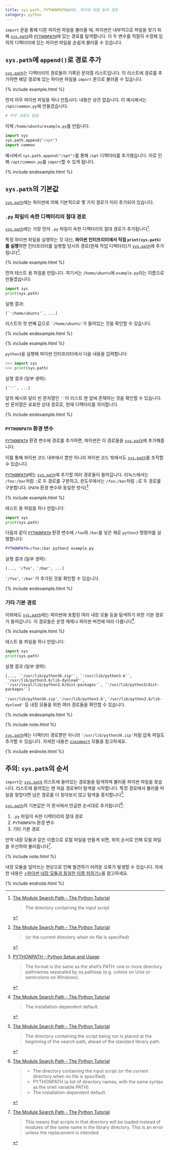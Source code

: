 ```yaml
---
title: sys.path, PYTHONPATH&#58; 파이썬 파일 탐색 경로
category: python
---
```


`import` 문을 통해 다른 파이썬 파일을 불러올 때, 파이썬은 내부적으로 파일을 찾기 위해 [`sys.path`]와 [`PYTHONPATH`]에 있는 경로를 탐색합니다. 이 두 변수를 적절히 수정해 임의의 디렉터리에 있는 파이썬 파일을 손쉽게 불러올 수 있습니다.

[`sys.path`]: https://docs.python.org/3/library/sys.html#sys.path

[`PYTHONPATH`]: https://docs.python.org/3/using/cmdline.html#envvar-PYTHONPATH

## `sys.path`에 `append()`로 경로 추가

[`sys.path`]는 디렉터리의 경로들이 기록된 문자열 리스트입니다. 이 리스트에 경로를 추가하면 해당 경로에 있는 파이썬 파일을 `import` 문으로 불러올 수 있습니다.

{% include example.html %}

먼저 아무 파이썬 파일을 하나 만듭시다. 내용은 상관 없습니다. 이 예시에서는 `/opt/common.py`에 만들겠습니다:

```py
# 아무 내용도 없음
```

이제 `/home/ubuntu/example.py`를 만듭니다:

```py
import sys
sys.path.append("/opt")
import common
```

예시에서 `sys.path.append("/opt")`를 통해 `/opt` 디렉터리를 추가했습니다. 이로 인해 `/opt/common.py`를 `import`할 수 있게 됩니다.

{% include endexample.html %}

## `sys.path`의 기본값

[`sys.path`]에는 파이썬에 의해 기본적으로 몇 가지 경로가 미리 추가되어 있습니다.

### `.py` 파일이 속한 디렉터리의 절대 경로

[`sys.path`]에는 가장 먼저 `.py` 파일이 속한 디렉터리의 절대 경로가 추가됩니다[^input-script].

[^input-script]: [The Module Search Path - The Python Tutorial](https://docs.python.org/3/tutorial/modules.html#the-module-search-path)

    > The directory containing the input script

특정 파이썬 파일을 실행하는 것 대신, **파이썬 인터프리터에서 직접 `print(sys.path)`를 실행**하면 인터프리터를 실행할 당시의 경로(현재 작업 디렉터리)가 [`sys.path`]에 추가됩니다[^current-directory].
 
[^current-directory]: [The Module Search Path - The Python Tutorial](https://docs.python.org/3/tutorial/modules.html#the-module-search-path)

    > (or the current directory when no file is specified)

{% include example.html %}

먼저 테스트 용 파일을 만듭니다. 여기서는 `/home/ubuntu`에 `example.py`라는 이름으로 만들겠습니다:

```py
import sys
print(sys.path)
```

실행 결과:

```
[`'/home/ubuntu'`, ...]
```

리스트의 첫 번째 값으로 `'/home/ubuntu'`가 들어있는 것을 확인할 수 있습니다.

{% include endexample.html %}

{% include example.html %}

`python3`을 실행해 파이썬 인터프리터에서 다음 내용을 입력합니다:

```py
>>> import sys
>>> print(sys.path)
```

실행 결과 (일부 생략):

```
[`''`, ...]
```

앞의 예시와 달리 빈 문자열인 `''`이 리스트 맨 앞에 존재하는 것을 확인할 수 있습니다. 빈 문자열은 유효한 상대 경로로, 현재 디렉터리를 의미합니다.

{% include endexample.html %}
  
### `PYTHONPATH` 환경 변수

[`PYTHONPATH`] 환경 변수에 경로를 추가하면, 파이썬은 이 경로들을 [`sys.path`]에 추가해줍니다.

이를 통해 파이썬 코드 내부에서 뿐만 아니라 파이썬 코드 밖에서도 [`sys.path`]를 조작할 수 있습니다.

[`PYTHONPATH`]에는 [`sys.path`]에 추가할 여러 경로들이 들어갑니다. 리눅스에서는 `/foo:/bar`처럼 `:`로 두 경로를 구분하고, 윈도우에서는 `/foo;/bar`처럼 `;`로 두 경로를 구분합니다. (`PATH` 환경 변수와 동일한 방식)[^pythonpath-format]

[^pythonpath-format]: [PYTHONPATH - Python Setup and Usage](https://docs.python.org/3/using/cmdline.html#envvar-PYTHONPATH)

    > The format is the same as the shell’s PATH: one or more directory pathnames separated by os.pathsep (e.g. colons on Unix or semicolons on Windows).

{% include example.html %}

테스트 용 파일을 하나 만듭니다:

```py
import sys
print(sys.path)
```

다음과 같이 [`PYTHONPATH`] 환경 변수에 `/foo`와 `/bar`를 넣은 채로 `python3` 명령어를 실행합니다:

```sh
PYTHONPATH=/foo:/bar python3 example.py
```

실행 결과 (일부 생략):

```
[..., '/foo', '/bar', ...]
```

`'/foo'`, `'/bar'`가 추가된 것을 확인할 수 있습니다.

{% include endexample.html %}

### 기타 기본 경로

이외에도 [`sys.path`]에는 파이썬에 포함된 여러 내장 모듈 등을 탐색하기 위한 기본 경로가 들어갑니다. 이 경로들은 운영 체제나 파이썬 버전에 따라 다릅니다[^installation-dependent].

[^installation-dependent]: [The Module Search Path - The Python Tutorial](https://docs.python.org/3/tutorial/modules.html#the-module-search-path)

    > The installation-dependent default.

{% include example.html %}

테스트 용 파일을 하나 만듭니다:

```py
import sys
print(sys.path)
```

실행 결과 (일부 생략):

```
[..., `'/usr/lib/python36.zip'`, `'/usr/lib/python3.6'`, `'/usr/lib/python3.6/lib-dynload'`,
`'/usr/local/lib/python3.6/dist-packages'`, `'/usr/lib/python3/dist-packages'`]
```

`'/usr/lib/python36.zip'`, `'/usr/lib/python3.6'`, `'/usr/lib/python3.6/lib-dynload'` 등 내장 모듈을 위한 여러 경로들을 확인할 수 있습니다.

{% include endexample.html %}

{% include note.html %}

[`sys.path`]에는 디렉터리 경로뿐만 아니라 `'/usr/lib/python36.zip'`처럼 압축 파일도 추가할 수 있습니다. 자세한 내용은 [`zipimport`](https://docs.python.org/3/library/zipimport.html) 모듈을 참고하세요.

{% include endnote.html %}

## 주의: `sys.path`의 순서

`import`는 [`sys.path`] 리스트에 들어있는 경로들을 탐색하며 불러올 파이썬 파일을 찾습니다. 리스트에 들어있는 맨 처음 경로부터 탐색을 시작합니다. 특정 경로에서 불러올 파일을 찾았다면 남은 경로를 더 찾아보지 않고 탐색을 중지합니다[^ahead].

[^ahead]: [The Module Search Path - The Python Tutorial](https://docs.python.org/3/tutorial/modules.html#the-module-search-path)

    > The directory containing the script being run is placed at the beginning of the search path, ahead of the standard library path.

[`sys.path`]의 기본값은 이 문서에서 언급한 순서대로 추가됩니다[^order]:

[^order]: [The Module Search Path - The Python Tutorial](https://docs.python.org/3/tutorial/modules.html#the-module-search-path)

    > - The directory containing the input script (or the current directory when no file is specified).
    > - PYTHONPATH (a list of directory names, with the same syntax as the shell variable PATH).
    > - The installation-dependent default.

1. `.py` 파일이 속한 디렉터리의 절대 경로
2. `PYTHONPATH` 환경 변수
3. 기타 기본 경로

만약 내장 모듈과 같은 이름으로 로컬 파일을 만들게 되면, 위의 순서로 인해 로컬 파일을 우선하여 불러옵니다[^error].

[^error]: [The Module Search Path - The Python Tutorial](https://docs.python.org/3/tutorial/modules.html#the-module-search-path)

    > This means that scripts in that directory will be loaded instead of modules of the same name in the library directory. This is an error unless the replacement is intended.

{% include note.html %}

내장 모듈을 덮어쓰는 현상으로 인해 발견하기 어려운 오류가 발생할 수 있습니다. 자세한 내용은 [<파이썬 내장 모듈과 동일한 이름 피하기>](/avoid-python-builtin-module-names.html)를 참고하세요.

{% include endnote.html %}
